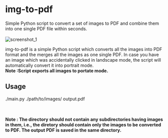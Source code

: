 # img-to-pdf
Simple Python script to convert a set of images to PDF and combine them into one single PDF file within seconds.
<br /><br />
![screenshot_1](https://user-images.githubusercontent.com/29803330/46648492-f338c000-cbb2-11e8-908d-05928f285720.jpg)

img-to-pdf is a simple Python script which converts all the images into PDF format and the merges all the images as one single PDF. In case you have an image which was accidentally clicked in landscape mode, the script will automatically convert it into portrait mode. <br />
**Note :Script exports all images to portate mode.** <br />

## Usage
./main.py ./path/to/images/ output.pdf


<br /><br />
**Note : The directory should not contain any subdirectories having images in them, i.e., the diretory should contain only the images to be converted to PDF. The output PDF is saved in the same directory.** <br /><br />

